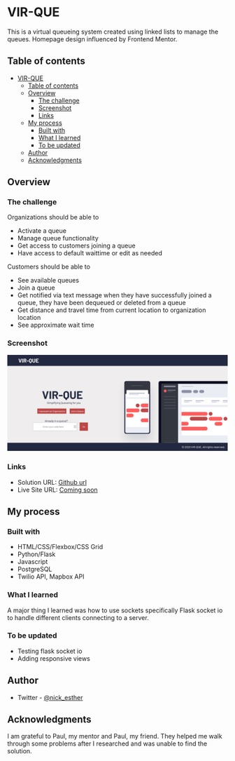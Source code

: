 # VIR-QUE

This is a virtual queueing system created using linked lists to manage the queues. Homepage design influenced by Frontend Mentor.

## Table of contents

- [VIR-QUE](#vir-que)
  - [Table of contents](#table-of-contents)
  - [Overview](#overview)
    - [The challenge](#the-challenge)
    - [Screenshot](#screenshot)
    - [Links](#links)
  - [My process](#my-process)
    - [Built with](#built-with)
    - [What I learned](#what-i-learned)
    - [To be updated](#to-be-updated)
  - [Author](#author)
  - [Acknowledgments](#acknowledgments)


## Overview

### The challenge

Organizations should be able to 
- Activate a queue
- Manage queue functionality
- Get access to customers joining a queue
- Have access to default waittime or edit as needed

Customers should be able to
- See available queues
- Join a queue
- Get notified via text message when they have successfully joined a queue, they have been dequeued or deleted from a queue
- Get distance and travel time from current location to organization location
- See approximate wait time

### Screenshot

![](./static/images/virque%20home%20page%20screenshot.png)

### Links

- Solution URL: [Github url](https://github.com/esthernickani/virtual-queuing.git)
- Live Site URL: [Coming soon]()

## My process

### Built with

- HTML/CSS/Flexbox/CSS Grid
- Python/Flask
- Javascript
- PostgreSQL
- Twilio API, Mapbox API


### What I learned

A major thing I learned was how to use sockets specifically Flask socket io to handle different clients connecting to a server. 

### To be updated
- Testing flask socket io
- Adding responsive views

## Author
- Twitter - [@nick_esther](https://www.twitter.com/nick_esther)


## Acknowledgments

I am grateful to Paul, my mentor and Paul, my friend. They helped me walk through some problems after I researched and was unable to find the solution.
